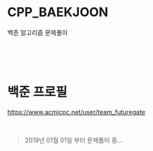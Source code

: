 # CPP_BAEKJOON
백준 알고리즘 문제풀이

<br/>
<br/>
<br/>

# 백준 프로필
https://www.acmicpc.net/user/team_futuregate

<br/>

> 2019년 01월 01일 부터 문제풀이 중...

<br/>
<br/>
